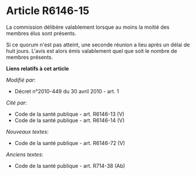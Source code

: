 # Article R6146-15

La commission délibère valablement lorsque au moins la moitié des membres élus sont présents. 

Si ce quorum n'est pas atteint, une seconde réunion a lieu après un délai de huit jours. L'avis est alors émis valablement
quel que soit le nombre de membres présents.

**Liens relatifs à cet article**

_Modifié par_:

  - Décret n°2010-449 du 30 avril 2010 - art. 1

_Cité par_:

  - Code de la santé publique - art. R6146-13 (V)
  - Code de la santé publique - art. R6146-14 (V)

_Nouveaux textes_:

  - Code de la santé publique - art. R6146-72 (V)

_Anciens textes_:

  - Code de la santé publique - art. R714-38 (Ab)
